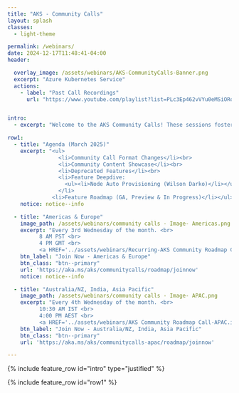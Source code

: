 ```yaml
---
title: "AKS - Community Calls"
layout: splash
classes:
  - light-theme

permalink: /webinars/
date: 2024-12-17T11:48:41-04:00
header:

  overlay_image: /assets/webinars/AKS-CommunityCalls-Banner.png
  excerpt: "Azure Kubernetes Service"
  actions:
    - label: "Past Call Recordings"
      url: "https://www.youtube.com/playlist?list=PLc3Ep462vVYu0eMSiORonzj3utqYu285z"


intro: 
  - excerpt: "Welcome to the AKS Community Calls! These sessions foster direct interaction between our product teams and the AKS community. Engage with our teams, hear the latest updates, and gain insights into the product’s development. Join our monthly public calls to discuss the product roadmap, provide feedback, and learn from others’ experiences with AKS. Check out the <a href='https://github.com/orgs/Azure/projects/685/views/1'>public feature roadmap</a> for details on features in development, public preview, and general availability."

row1:
  - title: "Agenda (March 2025)"
    excerpt: "<ul>
                <li>Community Call Format Changes</li><br>
                <li>Community Content Showcase</li><br>
                <li>Deprecated Features</li><br>
                <li>Feature Deepdive:
                  <ul><li>Node Auto Provisioning (Wilson Darko)</li></ul>
                </li>
              <li>Feature Roadmap (GA, Preview & In Progress)</li></ul>"
    notice: notice--info

  - title: "Americas & Europe"
    image_path: /assets/webinars/community calls - Image- Americas.png
    excerpt: "Every 3rd Wednesday of the month. <br>
          8 AM PST <br>
          4 PM GMT <br>
          <a HREF='../assets/webinars/Recurring-AKS Community Roadmap Call.ics'>Add to my calendar</a><br>"
    btn_label: "Join Now - Americas & Europe"
    btn_class: "btn--primary"
    url: 'https://aka.ms/aks/communitycalls/roadmap/joinnow'
    notice: notice--info

  - title: "Australia/NZ, India, Asia Pacific"
    image_path: /assets/webinars/community calls - Image- APAC.png
    excerpt: "Every 4th Wednesday of the month. <br>
          10:30 AM IST <br>
          4:00 PM AEST <br>
          <a HREF='../assets/webinars/AKS Community Roadmap Call-APAC.ics'>Add to my calendar</a><br>"
    btn_label: "Join Now - Australia/NZ, India, Asia Pacific"
    btn_class: "btn--primary"
    url: 'https://aka.ms/aks/communitycalls-apac/roadmap/joinnow'

---
```

{% include feature_row id="intro" type="justified" %}

{% include feature_row id="row1" %}


